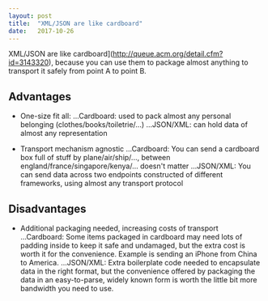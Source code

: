 ```yaml
---
layout: post
title:  "XML/JSON are like cardboard"
date:   2017-10-26
---
```


XML/JSON are like cardboard](http://queue.acm.org/detail.cfm?id=3143320), 
because you can use them to package almost anything
to transport it safely from point A to point B.

## Advantages

* One-size fit all:
...Cardboard: used to pack almost any personal belonging (clothes/books/toiletrie/...)
...JSON/XML: can hold data of almost any representation

* Transport mechanism agnostic
...Cardboard: You can send a cardboard box full of stuff by plane/air/ship/..., between england/france/singapore/kenya/... doesn't matter
...JSON/XML: You can send data across two endpoints constructed of different frameworks, using almost any transport protocol

## Disadvantages

* Additional packaging needed, increasing costs of transport
...Cardboard: Some items packaged in cardboard may need lots of padding inside to keep it safe and undamaged, but the extra cost is worth it for the convenience. Example is sending an iPhone from China to America.
...JSON/XML: Extra boilerplate code needed to encapsulate data in the right format, but the convenience offered by packaging the data in an easy-to-parse, widely known form is worth the little bit more bandwidth you need to use.
